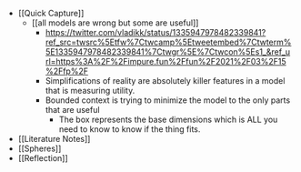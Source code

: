 - [[Quick Capture]]
    - [[all models are wrong but some are useful]]
        - https://twitter.com/vladikk/status/1335947978482339841?ref_src=twsrc%5Etfw%7Ctwcamp%5Etweetembed%7Ctwterm%5E1335947978482339841%7Ctwgr%5E%7Ctwcon%5Es1_&ref_url=https%3A%2F%2Fimpure.fun%2Ffun%2F2021%2F03%2F15%2Ffp%2F
        - Simplifications of reality are absolutely killer features in a model that is measuring utility. 
        - Bounded context is trying to minimize the model to the only parts that are useful
            - The box represents the base dimensions which is ALL you need to know to know if the thing fits. 
- [[Literature Notes]]
- [[Spheres]] 
- [[Reflection]]
